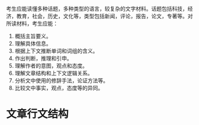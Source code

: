 考生应能读懂多种话题，多种类型的语言，较复杂的文字材料。话题包括科技，经济，教育，社会，历史，文化等，类型包括新闻，评论，报告，论文，专著等。对所读材料，考生应能：
1. 概括主旨要义。
2. 理解具体信息。
3. 根据上下文推断单词和词组的含义。
4. 作出判断，推理和引申。
5. 理解作者的意图，观点和态度。
6. 理解文章结构和上下文逻辑关系。
7. 分析文中使用的修辞手法，论证方法等。
8. 比较文中事实，观点，态度等的异同。
# 文章行文结构